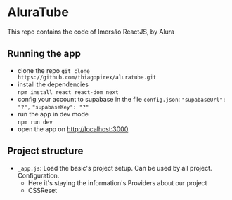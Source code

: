 # AluraTube

This repo contains the code of Imersão ReactJS, by Alura

## Running the app
 + clone the repo
   `git clone https://github.com/thiagopirex/aluratube.git`
 + install the dependencies </br>
   `npm install react react-dom next`
 + config your account to supabase in the file `config.json`:
   `"supabaseUrl": "?",`
   `"supabaseKey": "?"`
 + run the app in dev mode <br/>
   `npm run dev`
 + open the app on <a href="http://localhost:3000">http://localhost:3000<a/>

## Project structure
- `_app.js`: Load the basic's project setup. Can be used by all project. Configuration.
  - Here it's staying the information's Providers about our project
  - CSSReset

